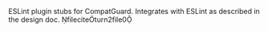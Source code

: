ESLint plugin stubs for CompatGuard. Integrates with ESLint as described in the design doc. fileciteturn2file0
